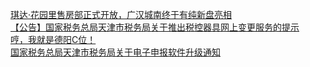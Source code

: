   
[琪达·花园里售房部正式开放，广汉城南终于有纯新盘亮相](http://www.dianyue.me/archives/514/haypm4ns6wtil8rv/)  
[【公告】国家税务总局天津市税务局关于推出税控器具网上变更服务的提示](http://www.dianyue.me/archives/513/1ympk421hzvcb4mm/)  
[哼，我就是德阳C位！](http://www.dianyue.me/archives/368/phj1nj4g0zrgd1fv/)  
[国家税务总局天津市税务局关于电子申报软件升级通知](http://www.dianyue.me/archives/962/bfu3iyga4dyseygd/)